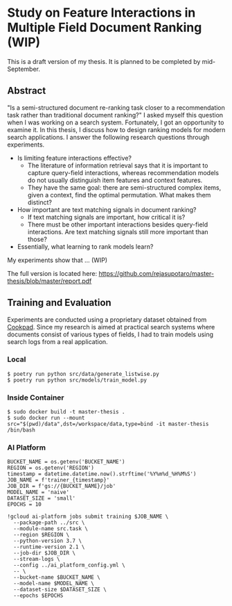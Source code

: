 # Study on Feature Interactions in Multiple Field Document Ranking (WIP)

This is a draft version of my thesis. It is planned to be completed by mid-September.

## Abstract

"Is a semi-structured document re-ranking task closer to a recommendation task rather than traditional document ranking?" I asked myself this question when I was working on a search system. Fortunately, I got an opportunity to examine it. In this thesis, I discuss how to design ranking models for modern search applications. I answer the following research questions through experiments.

- Is limiting feature interactions effective?
  - The literature of information retrieval says that it is important to capture query-field interactions, whereas recommendation models do not usually distinguish item features and context features.
  - They have the same goal: there are semi-structured complex items, given a context, find the optimal permutation. What makes them distinct?
- How important are text matching signals in document ranking?
  - If text matching signals are important, how critical it is?
  - There must be other important interactions besides query-field interactions. Are text matching signals still more important than those?
- Essentially, what learning to rank models learn?

My experiments show that ... (WIP)

The full version is located here: https://github.com/rejasupotaro/master-thesis/blob/master/report.pdf

## Training and Evaluation

Experiments are conducted using a proprietary dataset obtained from [Cookpad](https://cookpad.com). Since my research is aimed at practical search systems where documents consist of various types of fields, I had to train models using search logs from a real application.

### Local

```
$ poetry run python src/data/generate_listwise.py
$ poetry run python src/models/train_model.py
```

### Inside Container 

```
$ sudo docker build -t master-thesis .
$ sudo docker run --mount src="$(pwd)/data",dst=/workspace/data,type=bind -it master-thesis /bin/bash
```

### AI Platform

```
BUCKET_NAME = os.getenv('BUCKET_NAME')
REGION = os.getenv('REGION')
timestamp = datetime.datetime.now().strftime('%Y%m%d_%H%M%S')
JOB_NAME = f'trainer_{timestamp}'
JOB_DIR = f'gs://{BUCKET_NAME}/job'
MODEL_NAME = 'naive'
DATASET_SIZE = 'small'
EPOCHS = 10

!gcloud ai-platform jobs submit training $JOB_NAME \
  --package-path ../src \
  --module-name src.task \
  --region $REGION \
  --python-version 3.7 \
  --runtime-version 2.1 \
  --job-dir $JOB_DIR \
  --stream-logs \
  --config ../ai_platform_config.yml \
  -- \
  --bucket-name $BUCKET_NAME \
  --model-name $MODEL_NAME \
  --dataset-size $DATASET_SIZE \
  --epochs $EPOCHS
```
